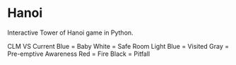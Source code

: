 # Hanoi
Interactive Tower of Hanoi game in Python.

CLM VS Current
Blue = Baby
White = Safe Room
Light Blue = Visited
Gray = Pre-emptive Awareness
Red = Fire
Black = Pitfall

